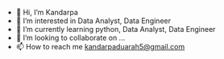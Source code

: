 - 👋 Hi, I’m Kandarpa
- 👀 I’m interested in Data Analyst, Data Engineer
- 🌱 I’m currently learning python, Data Analyst, Data Engineer
- 💞️ I’m looking to collaborate on ...
- 📫 How to reach me kandarpaduarah5@gmail.com

<!---
Kandarpa1995/Kandarpa1995 is a ✨ special ✨ repository because its `README.md` (this file) appears on your GitHub profile.
You can click the Preview link to take a look at your changes.
--->
